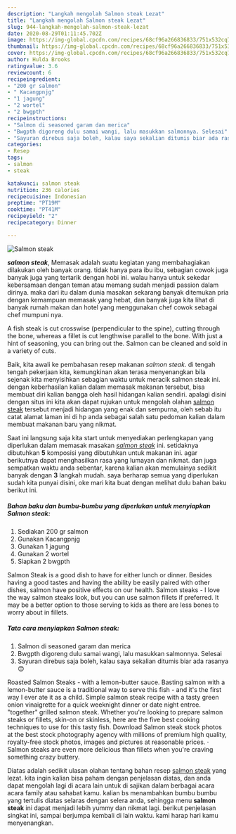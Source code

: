 ```yaml
---
description: "Langkah mengolah Salmon steak Lezat"
title: "Langkah mengolah Salmon steak Lezat"
slug: 944-langkah-mengolah-salmon-steak-lezat
date: 2020-08-29T01:11:45.702Z
image: https://img-global.cpcdn.com/recipes/68cf96a266836833/751x532cq70/salmon-steak-foto-resep-utama.jpg
thumbnail: https://img-global.cpcdn.com/recipes/68cf96a266836833/751x532cq70/salmon-steak-foto-resep-utama.jpg
cover: https://img-global.cpcdn.com/recipes/68cf96a266836833/751x532cq70/salmon-steak-foto-resep-utama.jpg
author: Hulda Brooks
ratingvalue: 3.6
reviewcount: 6
recipeingredient:
- "200 gr salmon"
- " Kacangpnjg"
- "1 jagung"
- "2 wortel"
- "2 bwgpth"
recipeinstructions:
- "Salmon di seasoned garam dan merica"
- "Bwgpth digoreng dulu samai wangi, lalu masukkan salmonnya. Selesai"
- "Sayuran direbus saja boleh, kalau saya sekalian ditumis biar ada rasanya 😊"
categories:
- Resep
tags:
- salmon
- steak

katakunci: salmon steak 
nutrition: 236 calories
recipecuisine: Indonesian
preptime: "PT19M"
cooktime: "PT41M"
recipeyield: "2"
recipecategory: Dinner

---
```



![Salmon steak](https://img-global.cpcdn.com/recipes/68cf96a266836833/751x532cq70/salmon-steak-foto-resep-utama.jpg)

<b><i>salmon steak</i></b>, Memasak adalah suatu kegiatan yang membahagiakan dilakukan oleh banyak orang. tidak hanya para ibu ibu, sebagian cowok juga banyak juga yang tertarik dengan hobi ini. walau hanya untuk sekedar kebersamaan dengan teman atau memang sudah menjadi passion dalam dirinya. maka dari itu dalam dunia masakan sekarang banyak ditemukan pria dengan kemampuan memasak yang hebat, dan banyak juga kita lihat di banyak rumah makan dan hotel yang menggunakan chef cowok sebagai chef mumpuni nya.

A fish steak is cut crosswise (perpendicular to the spine), cutting through the bone, whereas a fillet is cut lengthwise parallel to the bone. With just a hint of seasoning, you can bring out the. Salmon can be cleaned and sold in a variety of cuts.

Baik, kita awali ke pembahasan resep makanan <i>salmon steak</i>. di tengah tengah pekerjaan kita, kemungkinan akan terasa menyenangkan bila sejenak kita menyisihkan sebagian waktu untuk meracik salmon steak ini. dengan keberhasilan kalian dalam memasak makanan tersebut, bisa membuat diri kalian bangga oleh hasil hidangan kalian sendiri. apalagi disini dengan situs ini kita akan dapat rujukan untuk mengolah olahan <u>salmon steak</u> tersebut menjadi hidangan yang enak dan sempurna, oleh sebab itu catat alamat laman ini di hp anda sebagai salah satu pedoman kalian dalam membuat makanan baru yang nikmat.


Saat ini langsung saja kita start untuk menyediakan perlengkapan yang diperlukan dalam memasak masakan <u><i>salmon steak</i></u> ini. setidaknya dibutuhkan <b>5</b> komposisi yang dibutuhkan untuk makanan ini. agar berikutnya dapat menghasilkan rasa yang lumayan dan nikmat. dan juga sempatkan waktu anda sebentar, karena kalian akan memulainya sedikit banyak dengan <b>3</b> langkah mudah. saya berharap semua yang diperlukan sudah kita punyai disini, oke mari kita buat dengan melihat dulu bahan baku berikut ini.

<!--inarticleads1-->

##### Bahan baku dan bumbu-bumbu yang diperlukan untuk menyiapkan Salmon steak:

1. Sediakan 200 gr salmon
1. Gunakan  Kacangpnjg
1. Gunakan 1 jagung
1. Gunakan 2 wortel
1. Siapkan 2 bwgpth


Salmon Steak is a good dish to have for either lunch or dinner. Besides having a good tastes and having the ability be easily paired with other dishes, salmon have positive effects on our health. Salmon steaks - I love the way salmon steaks look, but you can use salmon fillets if preferred. It may be a better option to those serving to kids as there are less bones to worry about in fillets. 

<!--inarticleads2-->

##### Tata cara menyiapkan Salmon steak:

1. Salmon di seasoned garam dan merica
1. Bwgpth digoreng dulu samai wangi, lalu masukkan salmonnya. Selesai
1. Sayuran direbus saja boleh, kalau saya sekalian ditumis biar ada rasanya 😊


Roasted Salmon Steaks - with a lemon-butter sauce. Basting salmon with a lemon-butter sauce is a traditional way to serve this fish - and it&#39;s the first way I ever ate it as a child. Simple salmon steak recipe with a tasty green onion vinaigrette for a quick weeknight dinner or date night entree. &#34;together&#34; grilled salmon steak. Whether you&#39;re looking to prepare salmon steaks or fillets, skin-on or skinless, here are the five best cooking techniques to use for this tasty fish. Download Salmon steak stock photos at the best stock photography agency with millions of premium high quality, royalty-free stock photos, images and pictures at reasonable prices. · Salmon steaks are even more delicious than fillets when you&#39;re craving something crazy buttery. 

Diatas adalah sedikit ulasan olahan tentang bahan resep <u>salmon steak</u> yang lezat. kita ingin kalian bisa paham dengan penjelasan diatas, dan anda dapat mengolah lagi di acara lain untuk di sajikan dalam berbagai acara acara family atau sahabat kamu. kalian bs menambahkan bumbu bumbu yang tertulis diatas selaras dengan selera anda, sehingga menu <b>salmon steak</b> ini dapat menjadi lebih yummy dan nikmat lagi. berikut penjelasan singkat ini, sampai berjumpa kembali di lain waktu. kami harap hari kamu menyenangkan.
